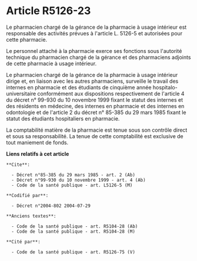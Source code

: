 # Article R5126-23

Le pharmacien chargé de la gérance de la pharmacie à usage intérieur est responsable des activités prévues à l'article L.
5126-5 et autorisées pour cette pharmacie.

Le personnel attaché à la pharmacie exerce ses fonctions sous l'autorité technique du pharmacien chargé de la gérance et des
pharmaciens adjoints de cette pharmacie à usage intérieur.

Le pharmacien chargé de la gérance de la pharmacie à usage intérieur dirige et, en liaison avec les autres pharmaciens,
surveille le travail des internes en pharmacie et des étudiants de cinquième année hospitalo-universitaire conformément aux
dispositions respectivement de l'article 4 du décret n° 99-930 du 10 novembre 1999 fixant le statut des internes et des
résidents en médecine, des internes en pharmacie et des internes en odontologie et de l'article 2 du décret n° 85-385 du 29
mars 1985 fixant le statut des étudiants hospitaliers en pharmacie.

La comptabilité matière de la pharmacie est tenue sous son contrôle direct et sous sa responsabilité. La tenue de cette
comptabilité est exclusive de tout maniement de fonds.

**Liens relatifs à cet article**

	**Cite**:

	  - Décret n°85-385 du 29 mars 1985 - art. 2 (Ab)
	  - Décret n°99-930 du 10 novembre 1999 - art. 4 (Ab)
	  - Code de la santé publique - art. L5126-5 (M)

	**Codifié par**:

	  - Décret n°2004-802 2004-07-29

	**Anciens textes**:

	  - Code de la santé publique - art. R5104-28 (Ab)
	  - Code de la santé publique - art. R5104-28 (M)

	**Cité par**:

	  - Code de la santé publique - art. R5126-75 (V)
